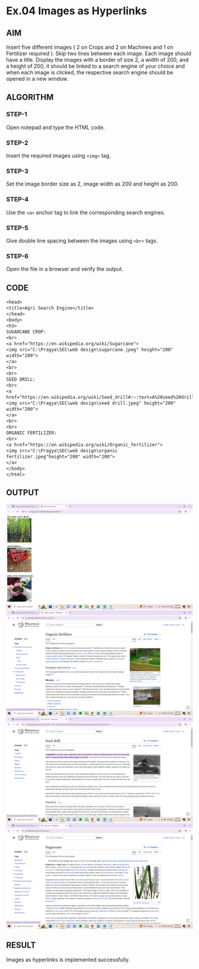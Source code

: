# Ex.04 Images as Hyperlinks
## AIM
  Insert five different images ( 2 on Crops and 2 on Machines and 1 on Fertilizer required ). 
  Skip two lines between each image. Each image should have a title. 
  Display the images with a border of size 2, a width of 200, and a height of 200, 
  it should be linked to a search engine of your choice and when each image is clicked, 
  the respective search engine should be opened in a new window.

## ALGORITHM
### STEP-1
  Open notepad and type the HTML code.

### STEP-2
  Insert the required images using ```<img>``` tag.

### STEP-3
  Set the image border size as 2, image width as 200 and height as 200.

### STEP-4
  Use the ```<a>``` anchor tag to link the corresponding search engines.  

### STEP-5
  Give double line spacing between the images using ```<br>``` tags.
  
### STEP-6
  Open the file in a browser and verify the output.
  
## CODE
```
<head>
<title>Agri Search Engine</title>
</head>
<body>
<h3>
SUGARCANE CROP:
<br>
<a href="https://en.wikipedia.org/wiki/Sugarcane">
<img src="C:\Pragya\SEC\web design\sugarcane.jpeg" height="200" width="200">
</a>
<br>
<br>
SEED DRILL:
<br>
<a href="https://en.wikipedia.org/wiki/Seed_drill#:~:text=A%20seed%20drill%20is%20a,being%20dragged%20by%20a%20tractor.">
<img src="C:\Pragya\SEC\web design\seed drill.jpeg" height="200" width="200">
</a>
<br>
<br>
ORGANIC FERTILIZER:
<br>
<a href="https://en.wikipedia.org/wiki/Organic_fertilizer">
<img src="C:\Pragya\SEC\web design\organic fertilizer.jpeg"height="200" width="200">
</a>
</body>
</html>
```
## OUTPUT
![alt text](<Screenshot (816).png>)
![alt text](<Screenshot (819).png>) 
![alt text](<Screenshot (818).png>) 
![alt text](<Screenshot (817).png>)
## RESULT
 Images as hyperlinks is implemented successfully.
